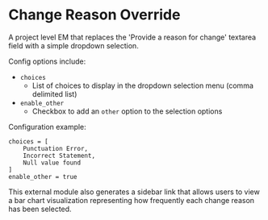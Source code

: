 # Change Reason Override
A project level EM that replaces the 'Provide a reason for change' textarea field with a simple dropdown selection.


Config options include:
- `choices`
  - List of choices to display in the dropdown selection menu (comma delimited list)
- `enable_other`
  - Checkbox to add an `other` option to the selection options


Configuration example:
```text
choices = [
    Punctuation Error,
    Incorrect Statement,
    Null value found
]
enable_other = true
```

This external module also generates a sidebar link that allows users to view a bar chart visualization representing how
frequently each change reason has been selected.
